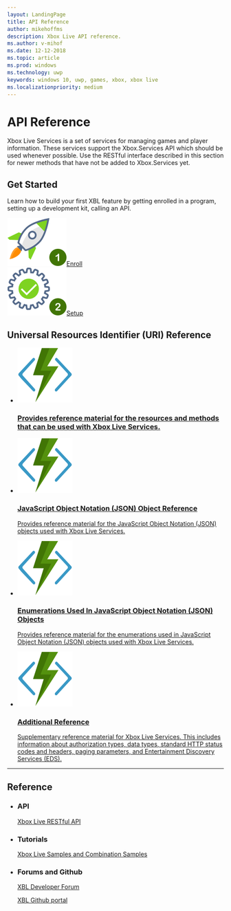 ```yaml
---
layout: LandingPage
title: API Reference
author: mikehoffms
description: Xbox Live API reference.
ms.author: v-mihof
ms.date: 12-12-2018
ms.topic: article
ms.prod: windows
ms.technology: uwp
keywords: windows 10, uwp, games, xbox, xbox live
ms.localizationpriority: medium
---
```


<h1>API Reference</h1>
<p>Xbox Live Services is a set of services for managing games and player information. These services support the Xbox.Services API which should be used whenever possible. Use the RESTful interface described in this section for newer methods that have not be added to Xbox.Services yet.</p>

<h2>Get Started</h2>
<p>Learn how to build your first XBL feature by getting enrolled in a program, setting up a development kit, calling an API.</p>
<div class="ico46Case halfStack">
    <div class="ico48Link"><a href=""><img src="images/common/enroll_step1_icon.svg"><span>Enroll</span></a></div>
    <div class="ico48Link"><a href=""><img src="images/common/setup_step2_icon.svg"><span>Setup</span></a></div>
</div>


<h2>Universal Resources Identifier (URI) Reference</h2>
<ul class="cardsF panelContent cols cols2">
    <li>
        <a href="">
        <div class="cardSize">
            <div class="cardPadding">
                <div class="card">
                    <div class="cardImageOuter">
                        <div class="cardImage">
                            <img src="images/common/xbl_real_time_activity_placeholder.svg" alt="Universal Resources Identifier (URI) Reference" />
                        </div>
                    </div>
                    <div class="cardText">
                        <h3>Provides reference material for the resources and methods that can be used with Xbox Live Services.</p>
                    </div>
                </div>
            </div>
        </div>
        </a>
    </li>
    <li>
        <a href="">
        <div class="cardSize">
            <div class="cardPadding">
                <div class="card">
                    <div class="cardImageOuter">
                        <div class="cardImage">
                            <img src="images/common/xbl_real_time_activity_placeholder.svg" alt="JavaScript Object Notation (JSON) Object Reference" />
                        </div>
                    </div>
                    <div class="cardText">
                        <h3>JavaScript Object Notation (JSON) Object Reference</h3>
                        <p>Provides reference material for the JavaScript Object Notation (JSON) objects used with Xbox Live Services.</p>
                    </div>
                </div>
            </div>
        </div>
        </a>
    </li>
    <li>
        <a href="">
        <div class="cardSize">
            <div class="cardPadding">
                <div class="card">
                    <div class="cardImageOuter">
                        <div class="cardImage">
                            <img src="images/common/xbl_real_time_activity_placeholder.svg" alt="Enumerations Used In JavaScript Object Notation (JSON) Objects" />
                        </div>
                    </div>
                    <div class="cardText">
                        <h3>Enumerations Used In JavaScript Object Notation (JSON) Objects</h3>
                        <p>Provides reference material for the enumerations used in JavaScript Object Notation (JSON) objects used with Xbox Live Services.</p>
                    </div>
                </div>
            </div>
        </div>
        </a>
    </li>
    <li>
        <a href="xbox-live-sandboxes.md">
        <div class="cardSize">
            <div class="cardPadding">
                <div class="card">
                    <div class="cardImageOuter">
                        <div class="cardImage">
                            <img src="images/common/xbl_real_time_activity_placeholder.svg" alt="Additional Reference" />
                        </div>
                    </div>
                    <div class="cardText">
                        <h3>Additional Reference</h3>
                        <p>Supplementary reference material for Xbox Live Services. This includes information about authorization types, data types, standard HTTP status codes and headers, paging parameters, and Entertainment Discovery Services (EDS).</p>
                    </div>
                </div>
            </div>
        </div>
        </a>
    </li>
</ul>

<hr>
<h2>Reference</h2>
<ul class="panelContent cardsW">
    <li>
        <div class="cardSize">
            <div class="cardPadding">
                <div class="card">
                    <div class="cardText">
                        <h3>API</h3>
                        <p><a href="" data-linktype="absolute-path">Xbox Live RESTful API</a></p>
                    </div>
                </div>
            </div>
        </div>
    </li>
    <li>
        <div class="cardSize">
            <div class="cardPadding">
                <div class="card">
                    <div class="cardText">
                        <h3>Tutorials</h3>
                        <p><a href="" data-linktype="absolute-path">Xbox Live Samples and Combination Samples</a></p>
                     </div>
                </div>
            </div>
        </div>
    </li>
    <li>
        <div class="cardSize">
            <div class="cardPadding">
                <div class="card">
                    <div class="cardText">
                        <h3>Forums and Github </h3>
                        <p><a href="https://forums.xboxlive.com/index.html" data-linktype="absolute-path">XBL Developer Forum</a></p>
                        <p><a href="https://github.com/Microsoft/xbox-live-api" data-linktype="absolute-path">XBL Github portal</a></p>
                     </div>
                </div>
            </div>
        </div>
    </li>
</ul>